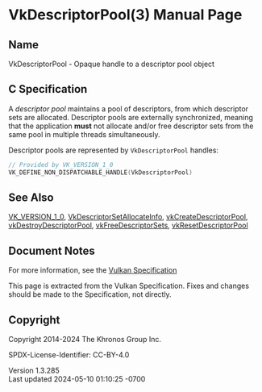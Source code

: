 # VkDescriptorPool(3) Manual Page

## Name

VkDescriptorPool - Opaque handle to a descriptor pool object



## <a href="#_c_specification" class="anchor"></a>C Specification

A *descriptor pool* maintains a pool of descriptors, from which
descriptor sets are allocated. Descriptor pools are externally
synchronized, meaning that the application **must** not allocate and/or
free descriptor sets from the same pool in multiple threads
simultaneously.

Descriptor pools are represented by `VkDescriptorPool` handles:

``` c
// Provided by VK_VERSION_1_0
VK_DEFINE_NON_DISPATCHABLE_HANDLE(VkDescriptorPool)
```

## <a href="#_see_also" class="anchor"></a>See Also

[VK_VERSION_1_0](https://registry.khronos.org/vulkan/specs/1.3-extensions/man/html/VK_VERSION_1_0.html),
[VkDescriptorSetAllocateInfo](https://registry.khronos.org/vulkan/specs/1.3-extensions/man/html/VkDescriptorSetAllocateInfo.html),
[vkCreateDescriptorPool](https://registry.khronos.org/vulkan/specs/1.3-extensions/man/html/vkCreateDescriptorPool.html),
[vkDestroyDescriptorPool](https://registry.khronos.org/vulkan/specs/1.3-extensions/man/html/vkDestroyDescriptorPool.html),
[vkFreeDescriptorSets](https://registry.khronos.org/vulkan/specs/1.3-extensions/man/html/vkFreeDescriptorSets.html),
[vkResetDescriptorPool](https://registry.khronos.org/vulkan/specs/1.3-extensions/man/html/vkResetDescriptorPool.html)

## <a href="#_document_notes" class="anchor"></a>Document Notes

For more information, see the <a
href="https://registry.khronos.org/vulkan/specs/1.3-extensions/html/vkspec.html#VkDescriptorPool"
target="_blank" rel="noopener">Vulkan Specification</a>

This page is extracted from the Vulkan Specification. Fixes and changes
should be made to the Specification, not directly.

## <a href="#_copyright" class="anchor"></a>Copyright

Copyright 2014-2024 The Khronos Group Inc.

SPDX-License-Identifier: CC-BY-4.0

Version 1.3.285  
Last updated 2024-05-10 01:10:25 -0700
